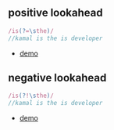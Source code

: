 


## positive lookahead


```js
/is(?=\sthe)/
//kamal is the is developer
```

* [demo](https://regexr.com/3nt8t)

## negative lookahead


```js
/is(?!\sthe)/
//kamal is the is developer
```

* [demo](https://regexr.com/3nt90)
